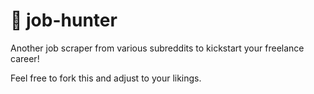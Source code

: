 # :bow_and_arrow: job-hunter
Another job scraper from various subreddits to kickstart your freelance career!

Feel free to fork this and adjust to your likings.
